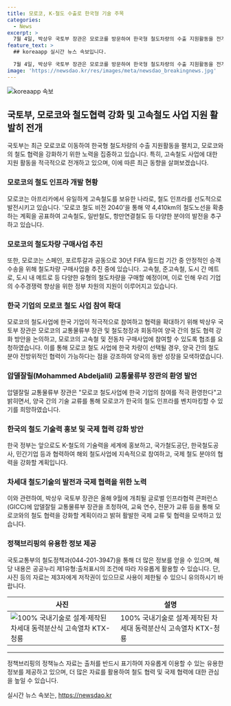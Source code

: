 ```yaml
---
title: 모로코, K-철도 수출로 한국형 기술 주목
categories:
  - News
excerpt: >
  7월 4일, 박상우 국토부 장관은 모로코를 방문하여 한국형 철도차량의 수출 지원활동을 전개했다. 모로코는 아프리카에서 철도 인프라를 개발하는 선도국가로, 2040년까지 4,410km의 철도노선을 확장할 계획이다. 또한, 30년 FIFA 월드컵을 위해 5조 원 규모의 철도차량 구매사업을 추진 중이며, 한국 기업의 수주경쟁력을 높이기 위해 정부 차원의 수주지원이 이뤄졌다. 모로코는 한국의 철도 기술력을 환영하며, 양국 간 협력을 통해 동반 성장을 기대하고 있다. 이에 박상우 장관은 모로코와의 철도 협력을 강화하기 위해 GICC에 압델잘릴 교통물류부 장관을 초청하며, 해외철도사업 수주를 지원할 계획이라고 밝혔다.
feature_text: >
  ## koreaapp 실시간 뉴스 속보입니다.

  7월 4일, 박상우 국토부 장관은 모로코를 방문하여 한국형 철도차량의 수출 지원활동을 전개했다. 모로코는 아프리카에서 철도 인프라를 개발하는 선도국가로, 2040년까지 4,410km의 철도노선을 확장할 계획이다. 또한, 30년 FIFA 월드컵을 위해 5조 원 규모의 철도차량 구매사업을 추진 중이며, 한국 기업의 수주경쟁력을 높이기 위해 정부 차원의 수주지원이 이뤄졌다. 모로코는 한국의 철도 기술력을 환영하며, 양국 간 협력을 통해 동반 성장을 기대하고 있다. 이에 박상우 장관은 모로코와의 철도 협력을 강화하기 위해 GICC에 압델잘릴 교통물류부 장관을 초청하며, 해외철도사업 수주를 지원할 계획이라고 밝혔다.
image: 'https://newsdao.kr/res/images/meta/newsdao_breakingnews.jpg'
---
```


<p><img src="https://newsdao.kr/res/images/meta/newsdao_breakingnews.jpg" alt="koreaapp 속보" /></p>

<h2 data-ke-size="size26">국토부, 모로코와 철도협력 강화 및 고속철도 사업 지원 활발히 전개</h2>

<p data-ke-size="size16">국토부는 최근 모로코로 이동하여 한국형 철도차량의 수출 지원활동을 펼치고, 모로코와의 철도 협력을 강화하기 위한 노력을 집중하고 있습니다. 특히, 고속철도 사업에 대한 지원 활동을 적극적으로 전개하고 있으며, 이에 따른 최근 동향을 살펴보겠습니다.</p>

<h3 data-ke-size="size24">모로코의 철도 인프라 개발 현황</h3>

<p data-ke-size="size16">모로코는 아프리카에서 유일하게 고속철도를 보유한 나라로, 철도 인프라를 선도적으로 발전시키고 있습니다. '모로코 철도 비전 2040'을 통해 약 4,410km의 철도노선을 확충하는 계획을 공표하여 고속철도, 일반철도, 항만연결철도 등 다양한 분야의 발전을 추구하고 있습니다.</p>

<h3 data-ke-size="size24">모로코의 철도차량 구매사업 추진</h3>

<p data-ke-size="size16">또한, 모로코는 스페인, 포르투갈과 공동으로 30년 FIFA 월드컵 기간 중 안정적인 승객 수송을 위해 철도차량 구매사업을 추진 중에 있습니다. 고속철, 준고속철, 도시 간 메트로, 도시 내 메트로 등 다양한 유형의 철도차량을 구매할 예정이며, 이로 인해 우리 기업의 수주경쟁력 향상을 위한 정부 차원의 지원이 이루어지고 있습니다.</p>

<h3 data-ke-size="size24">한국 기업의 모로코 철도 사업 참여 확대</h3>

<p data-ke-size="size16">모로코의 철도사업에 한국 기업이 적극적으로 참여하고 협력을 확대하기 위해 박상우 국토부 장관은 모로코의 교통물류부 장관 및 철도청장과 회동하여 양국 간의 철도 협력 강화 방안을 논의하고, 모로코의 고속철 및 전동차 구매사업에 참여할 수 있도록 협조를 요청하였습니다. 이를 통해 모로코 철도 사업에 한국 차량이 선택될 경우, 양국 간의 철도 분야 전방위적인 협력이 가능하다는 점을 강조하여 양국의 동반 성장을 모색하였습니다.</p>

<h3 data-ke-size="size24">압델잘릴(Mohammed Abdeljalil) 교통물류부 장관의 환영 발언</h3>

<p data-ke-size="size16">압델잘릴 교통물류부 장관은 "모로코 철도사업에 한국 기업의 참여를 적극 환영한다"고 밝히면서, 양국 간의 기술 교류를 통해 모로코가 한국의 철도 인프라를 벤치마킹할 수 있기를 희망하였습니다.</p>

<h3 data-ke-size="size24">한국의 철도 기술력 홍보 및 국제 협력 강화 방안</h3>

<p data-ke-size="size16">한국 정부는 앞으로도 K-철도의 기술력을 세계에 홍보하고, 국가철도공단, 한국철도공사, 민간기업 등과 협력하여 해외 철도사업에 지속적으로 참여하고, 국제 철도 분야의 협력을 강화할 계획입니다.</p>

<h3 data-ke-size="size24">차세대 철도기술의 발전과 국제 협력을 위한 노력</h3>

<p data-ke-size="size16">이와 관련하여, 박상우 국토부 장관은 올해 9월에 개최될 글로벌 인프라협력 콘퍼런스(GICC)에 압델잘릴 교통물류부 장관을 초청하여, 교육 연수, 전문가 교류 등을 통해 모로코와의 철도 협력을 강화할 계획이라고 밝혀 활발한 국제 교류 및 협력을 모색하고 있습니다.</p>

<h3 data-ke-size="size24">정책브리핑의 유용한 정보 제공</h3>

<p data-ke-size="size16">국토교통부의 철도정책과(044-201-3947)을 통해 더 많은 정보를 얻을 수 있으며, 해당 내용은 공공누리 제1유형:출처표시의 조건에 따라 자유롭게 활용할 수 있습니다. 단, 사진 등의 자료는 제3자에게 저작권이 있으므로 사용이 제한될 수 있으니 유의하시기 바랍니다.</p>

<table>
    <thead>
        <tr>
            <th>사진</th>
            <th>설명</th>
        </tr>
    </thead>
    <tbody>
        <tr>
            <td><img src="image1.jpg" alt="100% 국내기술로 설계·제작된 차세대 동력분산식 고속열차 KTX-청룡"></td>
            <td>100% 국내기술로 설계·제작된 차세대 동력분산식 고속열차 KTX-청룡</td>
        </tr>
    </tbody>
</table>

<hr>

<p data-ke-size="size16">정책브리핑의 정책뉴스 자료는 출처를 반드시 표기하여 자유롭게 이용할 수 있는 유용한 정보를 제공하고 있으며, 더 많은 자료를 활용하여 철도 협력 및 국제 협력에 대한 관심을 높일 수 있습니다.</p>
실시간 뉴스 속보는, <a href="https://newsdao.kr" rel="dofollow">https://newsdao.kr</a>


